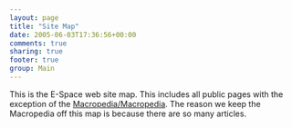 ```yaml
---
layout: page
title: "Site Map"
date: 2005-06-03T17:36:56+00:00
comments: true
sharing: true
footer: true
group: Main
---
```


This is the E-Space web site map. This includes all public pages with the exception of the [Macropedia/Macropedia](/macropedia/macropedia). The reason we keep the Macropedia off this map is because there are so many articles.

